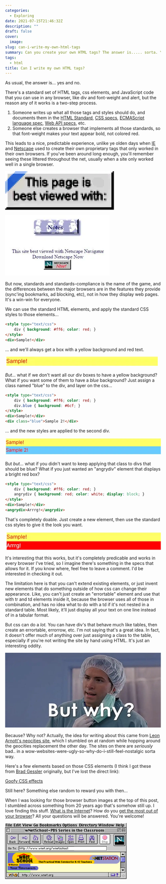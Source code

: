```yaml
---
categories:
  - Exploring
date: 2021-07-15T21:46:32Z
description: ""
draft: false
cover:
  image:
slug: can-i-write-my-own-html-tags
summary: Can you create your own HTML tags? The answer is..... sorta. Yes and no. Not completely, but a little. Typical, I know.
tags:
  - html
title: Can I write my own HTML tags?
---
```

As usual, the answer is... yes and no.

There's a standard set of HTML tags, css elements, and JavaScript code that you can use in any browser, like div and font-weight and alert, but the reason any of it works is a two-step process.

1. Someone writes up what all those tags and styles should do, and documents them in the [HTML Standard](https://html.spec.whatwg.org/), [CSS specs](https://www.w3.org/Style/CSS/specs.en.html), [ECMAScript language spec](https://262.ecma-international.org/12.0/), [Web API specs](https://developer.mozilla.org/en-US/docs/Web/API), etc.
2. Someone else creates a browser that implements all those standards, so that font-weight makes your text appear bold, not colored red.

This leads to a nice, predictable experience, unlike ye olden days when [IE](https://docstore.mik.ua/orelly/web2/wdesign/appd_01.htm) and [Netscape](https://docstore.mik.ua/orelly/web2/wdesign/appd_02.htm) used to create their own proprietary tags that only worked in their own browsers. If you've been around long enough, you'll remember seeing these littered throughout the net, usually when a site only worked well in a single browser.

![](bvw-ie-4x-1.webp)

![](image.webp)

But now, standards and standards-compliance is the name of the game, and the differences between the major browsers are in the features they provide (sync'ing bookmarks, ad blocking, etc), not in how they display web pages. It's a win-win for everyone.

We can use the standard HTML elements, and apply the standard CSS styles to those elements...

```html
<style type="text/css">
    div { background: #ff6; color: red; }
</style>
<div>Sample!</div>
```

... and we'll always get a box with a yellow background and red text.

![](notification1.webp)

_But..._ what if we don't want all our div boxes to have a yellow background? What if you want some of them to have a _blue_ background? Just assign a class named "blue" to the div, and layer on the css...

```html
<style type="text/css">
    div { background: #ff6; color: red; }
    div.blue { background: #6cf; }
</style>
<div>Sample!</div>
<div class="blue">Sample 2!</div>
```

... and the new styles are applied to the second div.

![](notification2.webp)

But _but..._ what if you didn't want to keep applying that class to divs that should be blue? What if you just wanted an "angrydiv" element that displays a bright red box?

```html
<style type="text/css">
    div { background: #ff6; color: red; }
    angrydiv { background: red; color: white; display: block; }
</style>
<div>Sample!</div>
<angrydiv>Arrrg!</angrydiv>
```

That's completely doable. Just create a new element, then use the standard css styles to give it the look you want.

![](notification3.webp)

It's interesting that this works, but it's completely predicable and works in every browser I've tried, so I imagine there's something in the specs that allows for it. If you know where, feel free to leave a comment. I'd be interested in checking it out.

The limitation here is that you can't extend existing elements, or just invent new elements that do something outside of how css can change their appearance. Like, you can't just create an "errortable" element and use that with tr and td elements inside it, because the browser uses all of those in combination, and has no idea what to do with a td if it's not nested in a standard table. Most likely, it'll just display all your text on one line instead of in a tabular format.

But css can do a _lot._ You can have div's that behave much like tables, then create an errortable, errorrow, etc. I'm not saying that's a great idea. In fact, it doesn't offer much of anything over just assigning a class to the table, especially if you're not writing the site by hand using HTML. It's just an interesting oddity.

![](image-1.webp)

Because? Why not? Actually, the idea for writing about this came from [Leon Arnott's neocities site](https://leonarnott.neocities.org/), which I stumbled on at random while hopping around the geocities replacement the other day. The sites on there are _seriously_ bad.. in a wow-websites-were-ugly-so-why-do-i-still-feel-nostalgic sorta way.

Here's a few elements based on those CSS elements (I think I got these from [Brad Gessler](https://bradgessler.com/) originally, but I've lost the direct link):

[Goofy CSS effects](https://codepen.io/astrangegame/pen/bNVjxmN)

Still here? Something else random to reward you with then...

When I was looking for those browser button images at the top of this post, I stumbled across something from 20 years ago that's somehow still up. I love finding this stuff. [What is the Internet](https://www.thirteen.org/edonline/primer/)? How do you [get the most out of your browser](https://www.thirteen.org/edonline/primer/b_how.html)? All your questions will be answered. You're welcome!

![](b-ns.webp)
